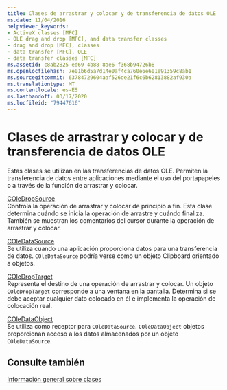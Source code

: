 ```yaml
---
title: Clases de arrastrar y colocar y de transferencia de datos OLE
ms.date: 11/04/2016
helpviewer_keywords:
- ActiveX classes [MFC]
- OLE drag and drop [MFC], and data transfer classes
- drag and drop [MFC], classes
- data transfer [MFC], OLE
- data transfer classes [MFC]
ms.assetid: c8ab2825-ed69-4b88-8ae6-f368b94726b8
ms.openlocfilehash: 7e01b6d5a7d14e0af4ca760e6e601e91359c8ab1
ms.sourcegitcommit: 63784729604aaf526de21f6c6b62813882af930a
ms.translationtype: MT
ms.contentlocale: es-ES
ms.lasthandoff: 03/17/2020
ms.locfileid: "79447616"
---
```

# <a name="ole-drag-and-drop-and-data-transfer-classes"></a>Clases de arrastrar y colocar y de transferencia de datos OLE

Estas clases se utilizan en las transferencias de datos OLE. Permiten la transferencia de datos entre aplicaciones mediante el uso del portapapeles o a través de la función de arrastrar y colocar.

[COleDropSource](../mfc/reference/coledropsource-class.md)<br/>
Controla la operación de arrastrar y colocar de principio a fin. Esta clase determina cuándo se inicia la operación de arrastre y cuándo finaliza. También se muestran los comentarios del cursor durante la operación de arrastrar y colocar.

[COleDataSource](../mfc/reference/coledatasource-class.md)<br/>
Se utiliza cuando una aplicación proporciona datos para una transferencia de datos. `COleDataSource` podría verse como un objeto Clipboard orientado a objetos.

[COleDropTarget](../mfc/reference/coledroptarget-class.md)<br/>
Representa el destino de una operación de arrastrar y colocar. Un objeto `COleDropTarget` corresponde a una ventana en la pantalla. Determina si se debe aceptar cualquier dato colocado en él e implementa la operación de colocación real.

[COleDataObject](../mfc/reference/coledataobject-class.md)<br/>
Se utiliza como receptor para `COleDataSource`. `COleDataObject` objetos proporcionan acceso a los datos almacenados por un objeto `COleDataSource`.

## <a name="see-also"></a>Consulte también

[Información general sobre clases](../mfc/class-library-overview.md)
